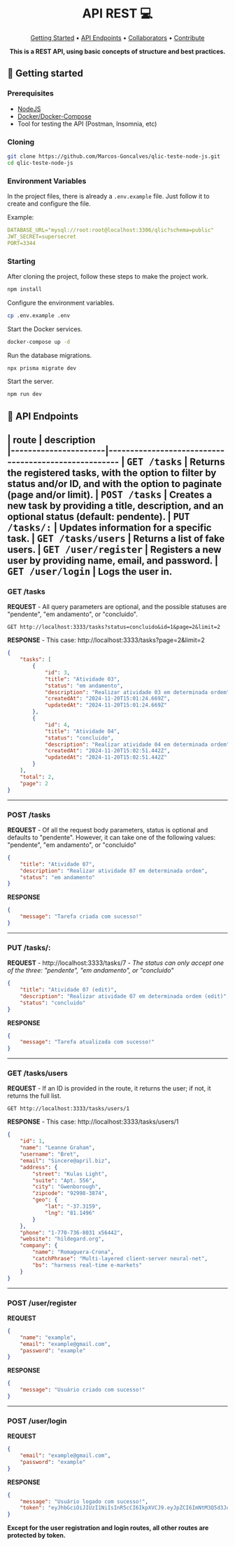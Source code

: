 
<h1 align="center" style="font-weight: bold;">API REST 💻</h1>

<p align="center">
 <a href="#started">Getting Started</a> • 
  <a href="#routes">API Endpoints</a> •
 <a href="#colab">Collaborators</a> •
 <a href="#contribute">Contribute</a>
</p>

<p align="center">
  <b>This is a REST API, using basic concepts of structure and best practices.</b>
</p>

<h2 id="started">🚀 Getting started</h2>

<h3>Prerequisites</h3>

- [NodeJS](https://nodejs.org/pt)
- [Docker/Docker-Compose](https://www.docker.com/)
- Tool for testing the API (Postman, Insomnia, etc)

<h3>Cloning</h3>

```bash
git clone https://github.com/Marcos-Goncalves/qlic-teste-node-js.git
cd qlic-teste-node-js
```

<h3> Environment Variables</h2>

In the project files, there is already a `.env.example` file. Just follow it to create and configure the file.

Example:
```yaml
DATABASE_URL="mysql://root:root@localhost:3306/qlic?schema=public"
JWT_SECRET=supersecret
PORT=3344
```

<h3>Starting</h3>

After cloning the project, follow these steps to make the project work.

```bash
npm install
``````

Configure the environment variables.
```bash
cp .env.example .env
``````

Start the Docker services.
```bash
docker-compose up -d
``````

Run the database migrations.
```bash
npx prisma migrate dev
``````

Start the server.
```bash
npm run dev
``````

<h2 id="routes">📍 API Endpoints</h2>

​
| route               | description                                          
|----------------------|-----------------------------------------------------
| <kbd>GET /tasks</kbd>     | Returns the registered tasks, with the option to filter by status and/or ID, and with the option to paginate (page and/or limit).
| <kbd>POST /tasks</kbd>     | Creates a new task by providing a title, description, and an optional status (default: pendente).
| <kbd>PUT /tasks/:</kbd>     | Updates information for a specific task.
| <kbd>GET /tasks/users</kbd>     | Returns a list of fake users.
| <kbd>GET /user/register</kbd>     | Registers a new user by providing name, email, and password.
| <kbd>GET /user/login</kbd>     | Logs the user in.
---
<h3>GET /tasks</h3>

**REQUEST** - All query parameters are optional, and the possible statuses are "pendente", "em andamento", or "concluido".
```http
GET http://localhost:3333/tasks?status=concluido&id=1&page=2&limit=2
```

**RESPONSE** - This case: http://localhost:3333/tasks?page=2&limit=2
```json
{
    "tasks": [
        {
            "id": 3,
            "title": "Atividade 03",
            "status": "em andamento",
            "description": "Realizar atividade 03 em determinada ordem",
            "createdAt": "2024-11-20T15:01:24.669Z",
            "updatedAt": "2024-11-20T15:01:24.669Z"
        },
        {
            "id": 4,
            "title": "Atividade 04",
            "status": "concluido",
            "description": "Realizar atividade 04 em determinada ordem",
            "createdAt": "2024-11-20T15:02:51.442Z",
            "updatedAt": "2024-11-20T15:02:51.442Z"
        }
    ],
    "total": 2,
    "page": 2
}
```
---
<h3>POST /tasks</h3>

**REQUEST** - Of all the request body parameters, status is optional and defaults to "pendente". However, it can take one of the following values: "pendente", "em andamento", or "concluido"
```json
{
    "title": "Atividade 07",
    "description": "Realizar atividade 07 em determinada ordem",
    "status": "em andamento"
}
```

**RESPONSE**
```json
{
    "message": "Tarefa criada com sucesso!"
}
```
---
<h3>PUT /tasks/:</h3>

**REQUEST** - http://localhost:3333/tasks/7 - *The status can only accept one of the three: "pendente", "em andamento", or "concluido"*
```json
{
    "title": "Atividade 07 (edit)",
    "description": "Realizar atividade 07 em determinada ordem (edit)",
    "status": "concluido"
}
```

**RESPONSE**
```json
{
    "message": "Tarefa atualizada com sucesso!"
}
```
---
<h3>GET /tasks/users</h3>

**REQUEST** - If an ID is provided in the route, it returns the user; if not, it returns the full list.
```http
GET http://localhost:3333/tasks/users/1
```

**RESPONSE** - This case: http://localhost:3333/tasks/users/1
```json
{
    "id": 1,
    "name": "Leanne Graham",
    "username": "Bret",
    "email": "Sincere@april.biz",
    "address": {
        "street": "Kulas Light",
        "suite": "Apt. 556",
        "city": "Gwenborough",
        "zipcode": "92998-3874",
        "geo": {
            "lat": "-37.3159",
            "lng": "81.1496"
        }
    },
    "phone": "1-770-736-8031 x56442",
    "website": "hildegard.org",
    "company": {
        "name": "Romaguera-Crona",
        "catchPhrase": "Multi-layered client-server neural-net",
        "bs": "harness real-time e-markets"
    }
}
```
---
<h3>POST /user/register</h3>

**REQUEST**
```json
{
    "name": "example",
    "email": "example@gmail.com",
    "password": "example"
}
```

**RESPONSE**
```json
{
    "message": "Usuário criado com sucesso!"
}
```
---
<h3>POST /user/login</h3>

**REQUEST**
```json
{
    "email": "example@gmail.com",
    "password": "example"
}
```

**RESPONSE**
```json
{
    "message": "Usuário logado com sucesso!",
    "token": "eyJhbGciOiJIUzI1NiIsInR5cCI6IkpXVCJ9.eyJpZCI6ImNtM3Q5d3JoNDAwMDBoZnd4NWU5d2p2Mm8iLCJuYW1lIjoiZXhhbXBsZSIsImVtYWlsIjoiZXhhbXBsZUBnbWFpbC5jb20iLCJwYXNzd29yZCI6IiQyYiQxMCR2QnRQVHkxbEJwV3d4Wlo0ODlHc3MuTXVBY3VmdU9lalZBY1BTQ05BWkFlNWdVOFZ2OFpVZSIsImNyZWF0ZWRBdCI6IjIwMjQtMTEtMjJUMjE6NDg6NDEuMzY4WiIsInVwZGF0ZWRBdCI6IjIwMjQtMTEtMjJUMjE6NDg6NDEuMzY4WiIsImlhdCI6MTczMjMxMjE2MywiZXhwIjoxNzMyMzk4NTYzfQ.657wh5PONGUQb2oTfO3lp-pBPWr3CNFot6z6gpR7oIE"
}
```

**Except for the user registration and login routes, all other routes are protected by token.**